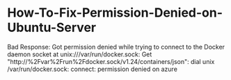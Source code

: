 # How-To-Fix-Permission-Denied-on-Ubuntu-Server
Bad Response: Got permission denied while trying to connect to the Docker daemon socket at unix:///var/run/docker.sock:  Get "http://%2Fvar%2Frun%2Fdocker.sock/v1.24/containers/json": dial unix /var/run/docker.sock: connect: permission denied on azure
